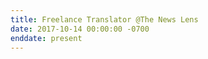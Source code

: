 ```yaml
---
title: Freelance Translator @The News Lens
date: 2017-10-14 00:00:00 -0700
enddate: present
---
```




